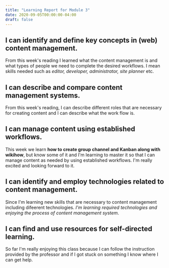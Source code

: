```yaml
---
title: "Learning Report for Module 3"
date: 2020-09-05T00:00:00-04:00
draft: false
---
```


I can identify and define key concepts in (web) content management.
----------------------------------------------------------------------------

From this week's reading I learned what the content management is and 
what types of people we need to complete the desired workflows. I mean
skills needed such as *editor, developer, administrator, site planner* etc.

I can describe and compare content management systems.
------------------------------------------------------------------------------

From this week's reading, I can describe different roles that are necessary for 
creating content and I can describe what the work flow is.

I can manage content using established workflows.
------------------------------------------------------------------------------

This week we learn **how to create group channel and Kanban along with
wikihow**, but know some of it and I'm learning to master it so that
I can manage content as needed by using established workflows.
I'm really excited  and looking forward to it.

I can identify and employ technologies related to content management.
---------------------------------------------------------------------------------

Since I'm learning new skills that are necessary to content management including 
difeerent technologies. *I'm learning required technologies and enjoying the process 
of content management system*.

I can find and use resources for self-directed learning.
------------------------------------------------------------------------------------

So far I'm really enjoying this class because I can follow the instruction 
provided by the professor and if I got stuck on something I know where I can get help.


